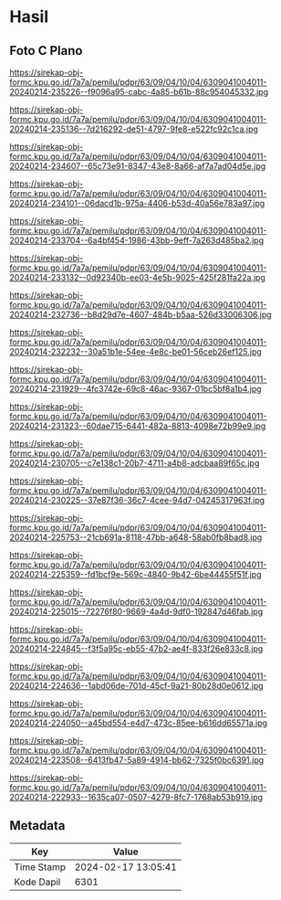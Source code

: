 # Hasil

## Foto C Plano

https://sirekap-obj-formc.kpu.go.id/7a7a/pemilu/pdpr/63/09/04/10/04/6309041004011-20240214-235226--f9096a95-cabc-4a85-b61b-88c954045332.jpg

https://sirekap-obj-formc.kpu.go.id/7a7a/pemilu/pdpr/63/09/04/10/04/6309041004011-20240214-235136--7d216292-de51-4797-9fe8-e522fc92c1ca.jpg

https://sirekap-obj-formc.kpu.go.id/7a7a/pemilu/pdpr/63/09/04/10/04/6309041004011-20240214-234607--65c73e91-8347-43e8-8a66-af7a7ad04d5e.jpg

https://sirekap-obj-formc.kpu.go.id/7a7a/pemilu/pdpr/63/09/04/10/04/6309041004011-20240214-234101--06dacd1b-975a-4406-b53d-40a56e783a97.jpg

https://sirekap-obj-formc.kpu.go.id/7a7a/pemilu/pdpr/63/09/04/10/04/6309041004011-20240214-233704--6a4bf454-1986-43bb-9eff-7a263d485ba2.jpg

https://sirekap-obj-formc.kpu.go.id/7a7a/pemilu/pdpr/63/09/04/10/04/6309041004011-20240214-233132--0d92340b-ee03-4e5b-9025-425f281fa22a.jpg

https://sirekap-obj-formc.kpu.go.id/7a7a/pemilu/pdpr/63/09/04/10/04/6309041004011-20240214-232736--b8d29d7e-4607-484b-b5aa-526d33006306.jpg

https://sirekap-obj-formc.kpu.go.id/7a7a/pemilu/pdpr/63/09/04/10/04/6309041004011-20240214-232232--30a51b1e-54ee-4e8c-be01-56ceb26ef125.jpg

https://sirekap-obj-formc.kpu.go.id/7a7a/pemilu/pdpr/63/09/04/10/04/6309041004011-20240214-231929--4fc3742e-69c8-46ac-9367-01bc5bf8a1b4.jpg

https://sirekap-obj-formc.kpu.go.id/7a7a/pemilu/pdpr/63/09/04/10/04/6309041004011-20240214-231323--60dae715-6441-482a-8813-4098e72b99e9.jpg

https://sirekap-obj-formc.kpu.go.id/7a7a/pemilu/pdpr/63/09/04/10/04/6309041004011-20240214-230705--c7e138c1-20b7-4711-a4b8-adcbaa89f65c.jpg

https://sirekap-obj-formc.kpu.go.id/7a7a/pemilu/pdpr/63/09/04/10/04/6309041004011-20240214-230225--37e87f36-36c7-4cee-94d7-04245317963f.jpg

https://sirekap-obj-formc.kpu.go.id/7a7a/pemilu/pdpr/63/09/04/10/04/6309041004011-20240214-225753--21cb691a-8118-47bb-a648-58ab0fb8bad8.jpg

https://sirekap-obj-formc.kpu.go.id/7a7a/pemilu/pdpr/63/09/04/10/04/6309041004011-20240214-225359--fd1bcf9e-569c-4840-9b42-6be44455f51f.jpg

https://sirekap-obj-formc.kpu.go.id/7a7a/pemilu/pdpr/63/09/04/10/04/6309041004011-20240214-225015--72276f80-9669-4a4d-9df0-192847d46fab.jpg

https://sirekap-obj-formc.kpu.go.id/7a7a/pemilu/pdpr/63/09/04/10/04/6309041004011-20240214-224845--f3f5a95c-eb55-47b2-ae4f-833f26e833c8.jpg

https://sirekap-obj-formc.kpu.go.id/7a7a/pemilu/pdpr/63/09/04/10/04/6309041004011-20240214-224636--1abd06de-701d-45cf-9a21-80b28d0e0612.jpg

https://sirekap-obj-formc.kpu.go.id/7a7a/pemilu/pdpr/63/09/04/10/04/6309041004011-20240214-224050--a45bd554-e4d7-473c-85ee-b616dd65571a.jpg

https://sirekap-obj-formc.kpu.go.id/7a7a/pemilu/pdpr/63/09/04/10/04/6309041004011-20240214-223508--6413fb47-5a89-4914-bb62-7325f0bc6391.jpg

https://sirekap-obj-formc.kpu.go.id/7a7a/pemilu/pdpr/63/09/04/10/04/6309041004011-20240214-222933--1635ca07-0507-4279-8fc7-1768ab53b919.jpg


## Metadata

| Key        | Value               |
| ---------- | ------------------- |
| Time Stamp | 2024-02-17 13:05:41 |
| Kode Dapil | 6301                |



